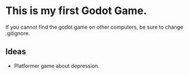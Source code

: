 # This is my first Godot Game.

If you cannot find the godot game on other computers, be sure to change .gitignore.

## Ideas

- Platformer game about depression.